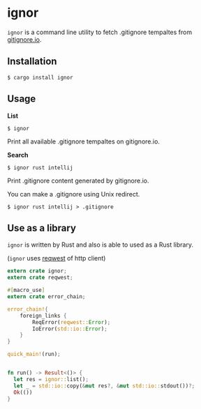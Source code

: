 ignor
======

`ignor` is a command line utility to fetch .gitignore tempaltes from [gitignore.io](https://gitignore.io).


## Installation

```
$ cargo install ignor
```


## Usage

**List**

```
$ ignor
```

Print all available .gitignore tempaltes on gitignore.io.


**Search**

```
$ ignor rust intellij
```

Print .gitignore content generated by gitignore.io.

You can make a .gitignore using Unix redirect.

```
$ ignor rust intellij > .gitignore
```


## Use as a library

`ignor` is written by Rust and also is able to used as a Rust library.

(`ignor` uses [reqwest](https://crates.io/crates/reqwest) of http client)


```rust
extern crate ignor;
extern crate reqwest;

#[macro_use]
extern crate error_chain;

error_chain!{
    foreign_links {
        ReqError(reqwest::Error);
        IoError(std::io::Error);
    }
}

quick_main!(run);


fn run() -> Result<()> {
  let res = ignor::list();
  let _ = std::io::copy(&mut res?, &mut std::io::stdout())?;
  Ok(())
}
```

